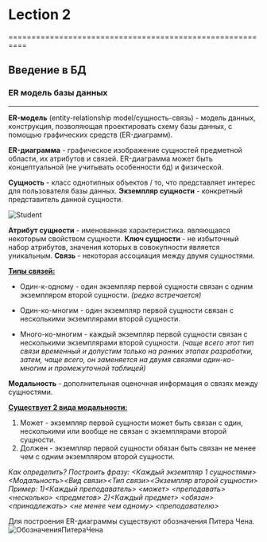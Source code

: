# Lection 2
==========================================================

## Введение в БД


### ER модель базы данных
---------------------
**ER-модель** (entity-relationship model/сущность-связь) - модель данных, конструкция, позволяющая проектировать схему базы данных, с помощью графических средств (ER-диаграмм).

**ER-диаграмма** - графическое изображение сущностей предметной области, их атрибутов и связей. ER-диаграмма может быть концептуальной (не учитывать особенности бд) и физической.

**Сущность** - класс однотипных объектов / то, что представляет интерес для пользователя базы данных.
**Экземпляр сущности** - конкретный представитель данной сущности.

![Student](http://savepic.org/7718143.png)

**Атрибут сущности** - именованная характеристика. являющаяся некоторым свойством сущности.
**Ключ сущности** - не избыточный набор атрибутов, значения которых в совокупности является уникальным.
**Связь** - некоторая ассоциация между двумя сущностями.

**<u>Типы связей:</u>**

*  Один-к-одному - один экземпляр первой сущности связан с одним экземпляром второй сущности.<i> (редко встречается)</i>
*  Один-ко-многим - один экземпляр первой сущности связан с несколькими экземплярами второй сущности.

*  Много-ко-многим - каждый экземпляр первой сущности связан с несколькими экземплярами второй сущности.<i> (чаще всего этот тип связи временный и допустим только на ранних этапах разработки, затем, чаще всего, он заменяется на двумя связями один-ко-многим и промежуточной таблицей)</i>


**Модальность** - дополнительная оценочная информация о связях между сущностями.

**<u>Существует 2 вида модальности:</u>**
1) Может - экземпляр первой сущности может быть связан с один, несколькими или вообще не связан с экземплярами второй сущности.
2) Должен - экземпляр первой сущности обязан быть связан не менее чем с одним экземпляром второй сущности.

<i>Как определить?
Построить фразу:
<Каждый экземпляр 1 сущностями><Модальность><Вид связи><Тип связи><Экземпляр второй сущности>
Пример:
1)<Каждый преподаватель> <может> <преподавать> <несколько> <предметов>
2)<Каждый предмет> <обязан> <принадлежать> <не менее чем одному> <преподавателю></i>

Для построения ER-диаграммы существуют обозначения Питера Чена.
![ОбозначенияПитераЧена](http://upload.akusherstvo.ru/image925409.png)
